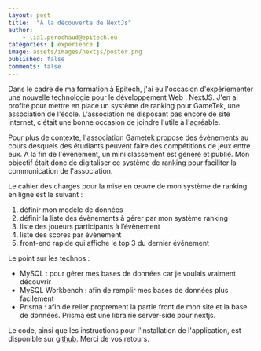 ```yaml
---
layout: post
title:  "A la découverte de NextJs"
author:
    - lia1.perochaud@epitech.eu
categories: [ experience ]
image: assets/images/nextjs/poster.png
published: false
comments: false
---
```


Dans le cadre de ma formation à Epitech, j'ai eu l'occasion d'expériementer une nouvelle technologie pour le développement Web : NextJS. J'en ai profité pour mettre en place un système de ranking pour GameTek, une association de l'école. L'association ne disposant pas encore de site internet, c'était une bonne occasion de joindre l'utile à l'agréable.

Pour plus de contexte, l'association Gametek propose des évènements au cours desquels des étudiants peuvent faire des compétitions de jeux entre eux. A la fin de l'évènement, un mini classement est généré et publié. Mon objectif était donc de digitaliser ce système de ranking pour faciliter la communication de l'association.

Le cahier des charges pour la mise en &oelig;uvre de mon système de ranking en ligne est le suivant :
1. définir mon modèle de données
2. définir la liste des évènements à gérer par mon système ranking
3. liste des joueurs participants à l’évènement
4. liste des scores par évènement
5. front-end rapide qui affiche le top 3 du dernier événement

Le point sur les technos :
- MySQL : pour gérer mes bases de données car je voulais vraiment découvrir
- MySQL Workbench : afin de remplir mes bases de données plus facilement
- Prisma : afin de relier proprement la partie front de mon site et la base de données. Prisma est une librairie server-side pour nextjs.

Le code, ainsi que les instructions pour l'installation de l'application, est disponible sur [github][1]. Merci de vos retours.

[1]: https://github.com/Epitech-Lyon/Discover_mysql
